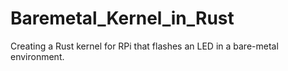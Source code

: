 # Baremetal_Kernel_in_Rust
Creating a Rust kernel for RPi that flashes an LED in a bare-metal environment.
